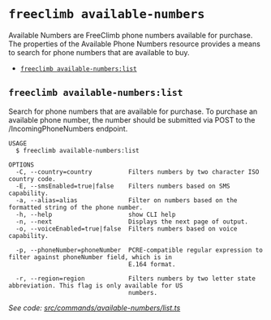 `freeclimb available-numbers`
=============================

Available Numbers are FreeClimb phone numbers available for purchase. The properties of the Available Phone Numbers resource provides a means to search for phone numbers that are available to buy.

* [`freeclimb available-numbers:list`](#freeclimb-available-numberslist)

## `freeclimb available-numbers:list`

Search for phone numbers that are available for purchase. To purchase an available phone number, the number should be submitted via POST to the /IncomingPhoneNumbers endpoint.

```
USAGE
  $ freeclimb available-numbers:list

OPTIONS
  -C, --country=country          Filters numbers by two character ISO country code.
  -E, --smsEnabled=true|false    Filters numbers based on SMS capability.
  -a, --alias=alias              Filter on numbers based on the formatted string of the phone number.
  -h, --help                     show CLI help
  -n, --next                     Displays the next page of output.
  -o, --voiceEnabled=true|false  Filters numbers based on voice capability.

  -p, --phoneNumber=phoneNumber  PCRE-compatible regular expression to filter against phoneNumber field, which is in
                                 E.164 format.

  -r, --region=region            Filters numbers by two letter state abbreviation. This flag is only available for US
                                 numbers.
```

_See code: [src/commands/available-numbers/list.ts](https://github.com/FreeClimbAPI/freeclimb-cli/blob/v0.5.3/src/commands/available-numbers/list.ts)_
